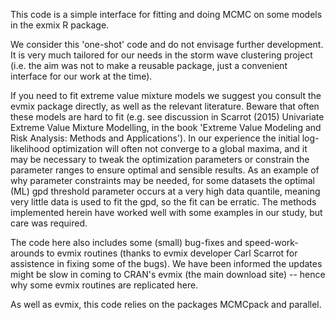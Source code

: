 This code is a simple interface for fitting and doing MCMC on some models in
the exmix R package.

We consider this 'one-shot' code and do not envisage further development. It is
very much tailored for our needs in the storm wave clustering project (i.e. the
aim was not to make a reusable package, just a convenient interface for our
work at the time). 

If you need to fit extreme value mixture models we suggest you consult the
evmix package directly, as well as the relevant literature. Beware that often
these models are hard to fit (e.g. see discussion in Scarrot (2015) Univariate
Extreme Value Mixture Modelling, in the book 'Extreme Value Modeling and Risk
Analysis: Methods and Applications'). In our experience the initial
log-likelihood optimization will often not converge to a global maxima, and it
may be necessary to tweak the optimization parameters or constrain the
parameter ranges to ensure optimal and sensible results. As an example of why
parameter constraints may be needed, for some datasets the optimal (ML) gpd
threshold parameter occurs at a very high data quantile, meaning very little
data is used to fit the gpd, so the fit can be erratic. The methods implemented
herein have worked well with some examples in our study, but care was required. 

The code here also includes some (small) bug-fixes and speed-work-arounds to evmix
routines (thanks to evmix developer Carl Scarrot for assistence in fixing some
of the bugs).  We have been informed the updates might be slow in coming to
CRAN's evmix (the main download site) -- hence why some evmix routines are
replicated here. 

As well as evmix, this code relies on the packages MCMCpack and parallel.

